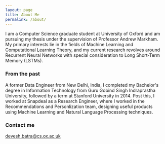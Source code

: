 ```yaml
---
layout: page
title: About Me
permalink: /about/
---
```


I am a Computer Science graduate student at University of Oxford and am pursuing my thesis under the supervision of Professor Andrew Markham. My primary interests lie in the fields of Machine Learning and Computational Learning Theory, and my current research revolves around Recurrent Neural Networks with special consideration to Long Short-Term Memory (LSTMs).

### From the past

A former Data Engineer from New Delhi, India, I completed my Bachelor's degree in Information Technology from Guru Gobind Singh Indraprastha University, followed by a term at Stanford University in 2014. Post this, I worked at Snapdeal as a Research Engineer, where I worked in the Recommendations and Personlization team, designing useful products using Machine Learning and Natural Language Processing techniques.

### Contact me

[devesh.batra@cs.ox.ac.uk](mailto:devesh.batra@cs.ox.ac.uk)
